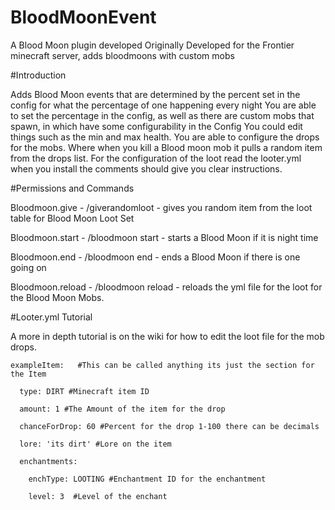 # BloodMoonEvent
A Blood Moon plugin developed Originally Developed for the Frontier minecraft server, adds bloodmoons with custom mobs




#Introduction

  Adds Blood Moon events that are determined by the percent set in the config for what the percentage of one happening every night
  You are able to set the percentage in the config, as well as there are custom mobs that spawn, in which have some configurability in the Config
  You could edit things such as the min and max health.
  You are able to configure the drops for the mobs. Where when you kill a Blood moon mob it pulls a random item from the drops list.
  For the configuration of the loot read the looter.yml when you install the comments should give you clear instructions.






#Permissions and Commands

  Bloodmoon.give - /giverandomloot - gives you random item from the loot table for Blood Moon Loot Set

  Bloodmoon.start - /bloodmoon start - starts a Blood Moon if it is night time

  Bloodmoon.end - /bloodmoon end - ends a Blood Moon if there is one going on

  Bloodmoon.reload - /bloodmoon reload - reloads the yml file for the loot for the Blood Moon Mobs.
  
  
  

#Looter.yml Tutorial 

A more in depth tutorial is on the wiki for how to edit the loot file for the mob drops. 

    exampleItem:   #This can be called anything its just the section for the Item

      type: DIRT #Minecraft item ID
  
      amount: 1 #The Amount of the item for the drop
  
      chanceForDrop: 60 #Percent for the drop 1-100 there can be decimals
  
      lore: 'its dirt' #Lore on the item
  
      enchantments:
  
        enchType: LOOTING #Enchantment ID for the enchantment
    
        level: 3  #Level of the enchant
        
 


